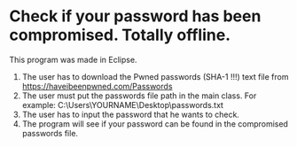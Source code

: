 # Check if your password has been compromised. Totally offline.

This program was made in Eclipse. 

1. The user has to download the Pwned passwords (SHA-1 !!!) text file from https://haveibeenpwned.com/Passwords
2. The user must put the passwords file path in the main class. For example: C:\\Users\\YOURNAME\\Desktop\\passwords.txt
3. The user has to input the password that he wants to check.
4. The program will see if your password can be found in the compromised passwords file.
